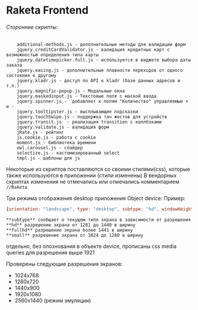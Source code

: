 Raketa Frontend
===============

###### Сторонние скрипты:
```
    additional-methods.js - дополнительные методы для валидации форм
    jquery.creditCardValidator.js - валидация кредитных карт с возможностью определения типа карты
    jquery.datetimepicker.full.js - используется в виджете выбора даты заказа
    jquery.easing.js - дополнительные плавности переходов от одного состояния к другому
    jquery.kladr.js - доступ по API к kladr (базе данных адресов и т.п.)
    jquery.magnific-popup.js - Модальные окна
    jquery.maskedinput.js - Текстовые поля с маской ввода
    jquery.spinner.js -  добавляет к полям "Количество" управляемые + и -
    jquery.tooltipster.js - высплывающие подсказки
    jquery.touchSwipe.js - поддержка тач жестов для устройств
    jquery.transit.js  - реализация transition с коллбэками
    jquery.validate.js - валидация форм
    jRate.js - рейтинг
    js.cookie.js - работа с cookie
    moment.js - библиотека времени
    owl.carousel.js - слайдер
    selectize.js - кастомизированный select
    tmpl.js - шаблоны для js
```
Некоторые из скриптов поставляются со своими стилями(css), которые также используются в приложении (стили изменены)
В вендорных скриптах изменения не отмечались или отмечались комментарием ```//Raketa```


Три режима отображения desktop приложения Object device:
Пример:
```javascript
{orientation: "landscape", type: "desktop", subtype: "hd", windowHeight: 979, windowWidth: 1338}
```
```
**subtype** сообщает о текущем типе экрана в зависимости от разрешения
**hd** разрешение экрана от 1281 до 1440 в ширину
**fullhd** разрешение экрана более 1441 в ширину
**small** разрешение экрана от 1024 до 1280 в ширину
```
отдельно, без опознования в объекте device, прописаны css media queries для разрешения выше 1921

Проверены следующие разрешения экранов:
- 1024x768
- 1280x720
- 1440x900
- 1920x1080
- 2560x1440 (режим эмуляции)



